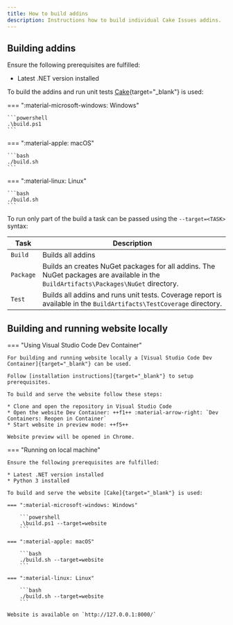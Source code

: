```yaml
---
title: How to build addins
description: Instructions how to build individual Cake Issues addins.
---
```


## Building addins

Ensure the following prerequisites are fulfilled:

* Latest .NET version installed

To build the addins and run unit tests [Cake]{target="_blank"} is used:

=== ":material-microsoft-windows: Windows"

    ```powershell
    .\build.ps1
    ```

=== ":material-apple: macOS"

    ```bash
    ./build.sh
    ```

=== ":material-linux: Linux"

    ```bash
    ./build.sh
    ```

To run only part of the build a task can be passed using the `--target=<TASK>` syntax:

| Task      | Description                                                                                                                         |
|-----------|-------------------------------------------------------------------------------------------------------------------------------------|
| `Build`   | Builds all addins                                                                                                                   |
| `Package` | Builds an creates NuGet packages for all addins. The NuGet packages are available in the `BuildArtifacts\Packages\NuGet` directory. |
| `Test`    | Builds all addins and runs unit tests. Coverage report is available in the `BuildArtifacts\TestCoverage` directory.                 |

## Building and running website locally

=== "Using Visual Studio Code Dev Container"

    For building and running website locally a [Visual Studio Code Dev Container]{target="_blank"} can be used.

    Follow [installation instructions]{target="_blank"} to setup prerequisites.

    To build and serve the website follow these steps:

    * Clone and open the repository in Visual Studio Code
    * Open the website Dev Container: ++f1++ :material-arrow-right: `Dev Containers: Reopen in Container`
    * Start website in preview mode: ++f5++

    Website preview will be opened in Chrome.

=== "Running on local machine"

    Ensure the following prerequisites are fulfilled:
    
    * Latest .NET version installed
    * Python 3 installed
    
    To build and serve the website [Cake]{target="_blank"} is used:
    
    === ":material-microsoft-windows: Windows"
    
        ```powershell
        .\build.ps1 --target=website
        ```
    
    === ":material-apple: macOS"
    
        ```bash
        ./build.sh --target=website
        ```
    
    === ":material-linux: Linux"
    
        ```bash
        ./build.sh --target=website
        ```
    
    Website is available on `http://127.0.0.1:8000/`

[Cake]: https://cakebuild.net/
[Visual Studio Code Dev Container]: https://code.visualstudio.com/docs/devcontainers/containers
[installation instructions]: https://code.visualstudio.com/docs/devcontainers/containers#_installation
